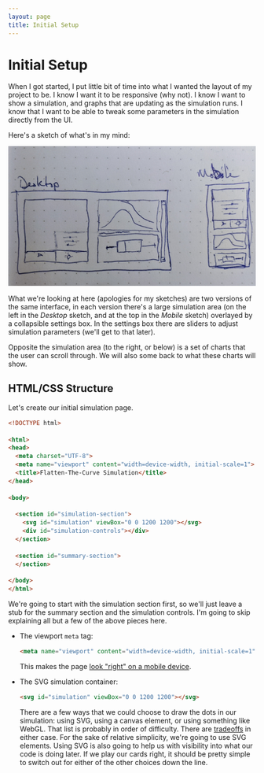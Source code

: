 ```yaml
---
layout: page
title: Initial Setup
---
```


# Initial Setup

When I got started, I put little bit of time into what I wanted the layout of my project to be. I know I want it to be responsive (why not). I know I want to show a simulation, and graphs that are updating as the simulation runs. I know that I want to be able to tweak some parameters in the simulation directly from the UI.

Here's a sketch of what's in my mind:

![Initial sketch of UI](images/initial-sketch.jpg)

What we're looking at here (apologies for my sketches) are two versions of the same interface, in each version there's a large simulation area (on the left in the _Desktop_ sketch, and at the top in the _Mobile_ sketch) overlayed by a collapsible settings box. In the settings box there are sliders to adjust simulation parameters (we'll get to that later).

Opposite the simulation area (to the right, or below) is a set of charts that the user can scroll through. We will also some back to what these charts will show.

## HTML/CSS Structure

Let's create our initial simulation page.

```html
<!DOCTYPE html>

<html>
<head>
  <meta charset="UTF-8">
  <meta name="viewport" content="width=device-width, initial-scale=1">
  <title>Flatten-The-Curve Simulation</title>
</head>

<body>

  <section id="simulation-section">
    <svg id="simulation" viewBox="0 0 1200 1200"></svg>
    <div id="simulation-controls"></div>
  </section>

  <section id="summary-section">
  </section>

</body>
</html>
```

We're going to start with the simulation section first, so we'll just leave a stub for the summary section and the simulation controls. I'm going to skip explaining all but a few of the above pieces here.

* The viewport `meta` tag:

  ```html
  <meta name="viewport" content="width=device-width, initial-scale=1">
  ```

  This makes the page [look "right" on a mobile device](https://developer.mozilla.org/en-US/docs/Mozilla/Mobile/Viewport_meta_tag).

* The SVG simulation container:

  ```html
  <svg id="simulation" viewBox="0 0 1200 1200"></svg>
  ```

  There are a few ways that we could choose to draw the dots in our simulation: using SVG, using a canvas element, or using something like WebGL. That list is probably in order of difficulty. There are [tradeoffs](http://dataquarium.io/svg-canvas-webgl/) in either case. For the sake of relative simplicity, we're going to use SVG elements. Using SVG is also going to help us with visibility into what our code is doing later. If we play our cards right, it should be pretty simple to switch out for either of the other choices down the line.
